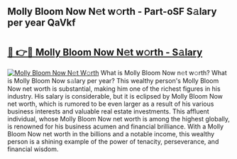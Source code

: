 ## Molly Bloom Now N𝚎t w𝚘rth - Part-oSF S𝚊lary per year QaVkf

# <h2><a href="http://gc0eaf.nevu.top/?p=Molly+Bloom+Now">🔗 👉🔴 Molly Bloom Now N𝚎t w𝚘rth - S𝚊lary</a></h2>

[![Molly Bloom Now N𝚎t W𝚘rth](https://i.imgur.com/Oavwk0R.jpeg)](http://gc0eaf.nevu.top/?p=Molly+Bloom+Now)
What is Molly Bloom Now n𝚎t w𝚘rth? What is Molly Bloom Now s𝚊lary per year?
This wealthy person's Molly Bloom Now net worth is substantial, making him one of the richest figures in his industry. His salary is considerable, but it is eclipsed by Molly Bloom Now net worth, which is rumored to be even larger as a result of his various business interests and valuable real estate investments. This affluent individual, whose Molly Bloom Now net worth is among the highest globally, is renowned for his business acumen and financial brilliance. With a Molly Bloom Now net worth in the billions and a notable income, this wealthy person is a shining example of the power of tenacity, perseverance, and financial wisdom.
